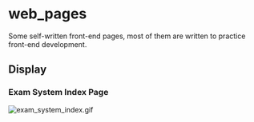 # web_pages
Some self-written front-end pages, most of them are written to practice front-end development.

## Display
### Exam System Index Page
![exam_system_index.gif](readme/exam_system_index.gif)